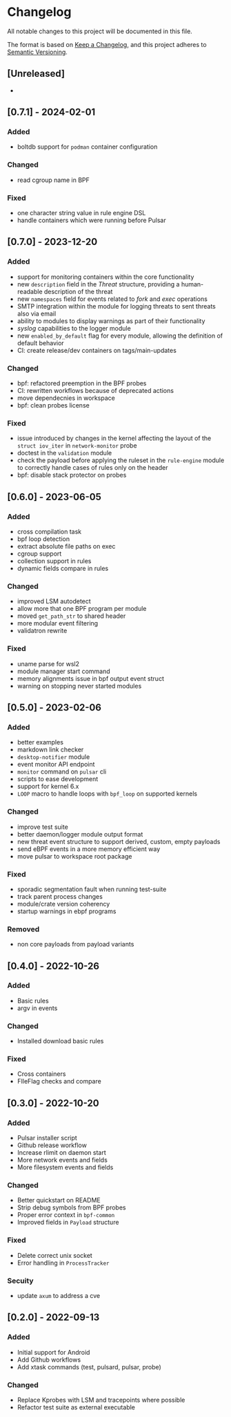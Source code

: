 # Changelog
All notable changes to this project will be documented in this file.

The format is based on [Keep a Changelog](https://keepachangelog.com/en/1.0.0/),
and this project adheres to [Semantic Versioning](https://semver.org/spec/v2.0.0.html).

## [Unreleased]
-

## [0.7.1] - 2024-02-01

### Added
- boltdb support for `podman` container configuration

### Changed
- read cgroup name in BPF

### Fixed
- one character string value in rule engine DSL
- handle containers which were running before Pulsar

## [0.7.0] - 2023-12-20

### Added
- support for monitoring containers within the core functionality
- new `description` field in the *Threat* structure, providing a human-readable description of the threat
- new `namespaces` field for events related to *fork* and *exec* operations
- SMTP integration within the module for logging threats to sent threats also via email
- ability to modules to display warnings as part of their functionality
- *syslog* capabilities to the logger module
- new `enabled_by_default` flag for every module, allowing the definition of default behavior
- CI: create release/dev containers on tags/main-updates

### Changed
- bpf: refactored preemption in the BPF probes
- CI: rewritten workflows because of deprecated actions
- move dependecnies in workspace
- bpf: clean probes license

### Fixed
- issue introduced by changes in the kernel affecting the layout of the `struct iov_iter` in `network-monitor` probe
- doctest in the `validation` module
- check the payload before applying the ruleset in the `rule-engine` module to correctly handle cases of rules only on the header
- bpf: disable stack protector on probes

## [0.6.0] - 2023-06-05

### Added
- cross compilation task
- bpf loop detection
- extract absolute file paths on exec
- cgroup support
- collection support in rules
- dynamic fields compare in rules

### Changed
- improved LSM autodetect
- allow more that one BPF program per module
- moved `get_path_str` to shared header
- more modular event filtering
- validatron rewrite

### Fixed
- uname parse for wsl2
- module manager start command
- memory alignments issue in bpf output event struct
- warning on stopping never started modules

## [0.5.0] - 2023-02-06

### Added
- better examples
- markdown link checker
- `desktop-notifier` module
- event monitor API endpoint
- `monitor` command on `pulsar` cli
- scripts to ease development
- support for kernel 6.x
- `LOOP` macro to handle loops with `bpf_loop` on supported kernels

### Changed
- improve test suite
- better daemon/logger module output format
- new threat event structure to support derived, custom, empty payloads
- send eBPF events in a more memory efficient way
- move pulsar to workspace root package

### Fixed
- sporadic segmentation fault when running test-suite
- track parent process changes
- module/crate version coherency
- startup warnings in ebpf programs

### Removed
- non core payloads from payload variants 

## [0.4.0] - 2022-10-26

### Added
- Basic rules
- argv in events

### Changed
- Installed download basic rules

### Fixed
- Cross containers
- FIleFlag checks and compare

## [0.3.0] - 2022-10-20

### Added
- Pulsar installer script
- Github release workflow
- Increase rlimit on daemon start
- More network events and fields
- More filesystem events and fields

### Changed
- Better quickstart on README 
- Strip debug symbols from BPF probes
- Proper error context in `bpf-common`
- Improved fields in `Payload` structure

### Fixed
- Delete correct unix socket
- Error handling in `ProcessTracker`

### Secuity
- update `axum` to address a cve

## [0.2.0] - 2022-09-13

### Added
- Initial support for Android
- Add Github workflows
- Add xtask commands (test, pulsard, pulsar, probe)

### Changed
- Replace Kprobes with LSM and tracepoints where possible
- Refactor test suite as external executable
